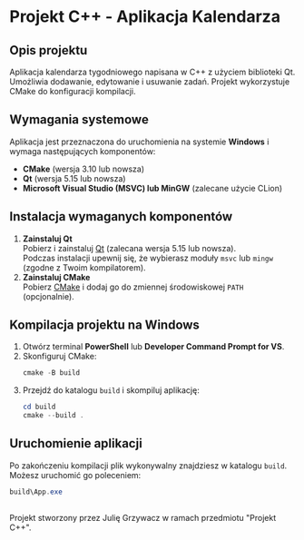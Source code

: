 # Projekt C++ - Aplikacja Kalendarza
## Opis projektu
Aplikacja kalendarza tygodniowego napisana w C++ z użyciem biblioteki Qt. Umożliwia dodawanie, edytowanie i usuwanie zadań. Projekt wykorzystuje CMake do konfiguracji kompilacji.
## Wymagania systemowe
Aplikacja jest przeznaczona do uruchomienia na systemie **Windows** i wymaga następujących komponentów:
- **CMake** (wersja 3.10 lub nowsza)
- **Qt** (wersja 5.15 lub nowsza)
- **Microsoft Visual Studio (MSVC) lub MinGW** (zalecane użycie CLion)
## Instalacja wymaganych komponentów
1. **Zainstaluj Qt**  
   Pobierz i zainstaluj [Qt](https://www.qt.io/download) (zalecana wersja 5.15 lub nowsza).  
   Podczas instalacji upewnij się, że wybierasz moduły `msvc` lub `mingw` (zgodne z Twoim kompilatorem).
2. **Zainstaluj CMake**  
   Pobierz [CMake](https://cmake.org/download/) i dodaj go do zmiennej środowiskowej `PATH` (opcjonalnie).
## Kompilacja projektu na Windows
1. Otwórz terminal **PowerShell** lub **Developer Command Prompt for VS**.
2. Skonfiguruj CMake:
   ```powershell
   cmake -B build
   ```
3. Przejdź do katalogu `build` i skompiluj aplikację:
   ```powershell
   cd build
   cmake --build .
   ```
## Uruchomienie aplikacji
Po zakończeniu kompilacji plik wykonywalny znajdziesz w katalogu `build`. Możesz uruchomić go poleceniem:
   ```powershell
   build\App.exe
   ```
##
Projekt stworzony przez Julię Grzywacz w ramach przedmiotu "Projekt C++".